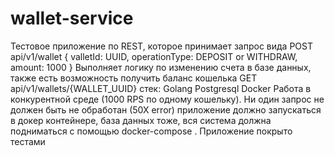# wallet-service
Тестовое приложение по REST, которое принимает запрос вида
POST api/v1/wallet
{
valletId: UUID,
operationType: DEPOSIT or WITHDRAW,
amount: 1000
}
Выполняет логику по изменению счета в базе данных,
также есть возможность получить баланс кошелька
GET api/v1/wallets/{WALLET_UUID}
стек:
Golang
Postgresql
Docker
Работа в конкурентной среде (1000 RPS по
одному кошельку). Ни один запрос не должен быть не обработан (50Х error)
приложение должно запускаться в докер контейнере, база данных тоже, вся система
должна подниматься с помощью docker-compose .
Приложение покрыто тестами
